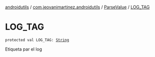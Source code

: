 [androidutils](../../index.md) / [com.jeovanimartinez.androidutils](../index.md) / [ParseValue](index.md) / [LOG_TAG](./-l-o-g_-t-a-g.md)

# LOG_TAG

`protected val LOG_TAG: `[`String`](https://kotlinlang.org/api/latest/jvm/stdlib/kotlin/-string/index.html)

Etiqueta par el log

